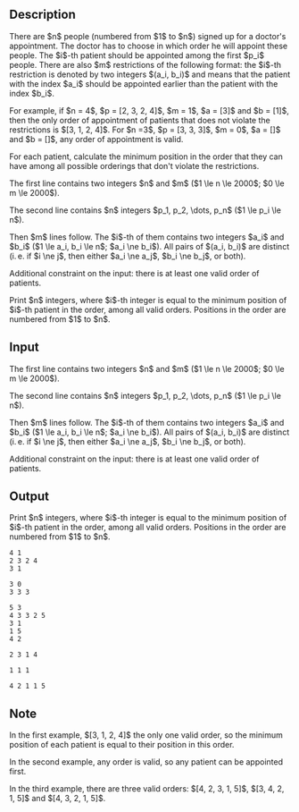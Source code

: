 ## Description

<div><p>There are $n$ people (numbered from $1$ to $n$) signed up for a doctor's appointment. The doctor has to choose in which order he will appoint these people. The $i$-th patient should be appointed among the first $p_i$ people. There are also $m$ restrictions of the following format: the $i$-th restriction is denoted by two integers $(a_i, b_i)$ and means that the patient with the index $a_i$ should be appointed earlier than the patient with the index $b_i$.</p><p>For example, if $n = 4$, $p = [2, 3, 2, 4]$, $m = 1$, $a = [3]$ and $b = [1]$, then the only order of appointment of patients that does not violate the restrictions is $[3, 1, 2, 4]$. For $n =3$, $p = [3, 3, 3]$, $m = 0$, $a = []$ and $b = []$, any order of appointment is valid.</p><p>For each patient, calculate the minimum position in the order that they can have among all possible orderings that don't violate the restrictions.</p></div><div class="input-specification"><p>The first line contains two integers $n$ and $m$ ($1 \le n \le 2000$; $0 \le m \le 2000$).</p><p>The second line contains $n$ integers $p_1, p_2, \dots, p_n$ ($1 \le p_i \le n$).</p><p>Then $m$ lines follow. The $i$-th of them contains two integers $a_i$ and $b_i$ ($1 \le a_i, b_i \le n$; $a_i \ne b_i$). All pairs of $(a_i, b_i)$ are distinct (i. e. if $i \ne j$, then either $a_i \ne a_j$, $b_i \ne b_j$, or both).</p><p>Additional constraint on the input: there is at least one valid order of patients.</p></div><div class="output-specification"><p>Print $n$ integers, where $i$-th integer is equal to the minimum position of $i$-th patient in the order, among all valid orders. Positions in the order are numbered from $1$ to $n$.</p></div>

## Input

<p>The first line contains two integers $n$ and $m$ ($1 \le n \le 2000$; $0 \le m \le 2000$).</p><p>The second line contains $n$ integers $p_1, p_2, \dots, p_n$ ($1 \le p_i \le n$).</p><p>Then $m$ lines follow. The $i$-th of them contains two integers $a_i$ and $b_i$ ($1 \le a_i, b_i \le n$; $a_i \ne b_i$). All pairs of $(a_i, b_i)$ are distinct (i. e. if $i \ne j$, then either $a_i \ne a_j$, $b_i \ne b_j$, or both).</p><p>Additional constraint on the input: there is at least one valid order of patients.</p>

## Output

<p>Print $n$ integers, where $i$-th integer is equal to the minimum position of $i$-th patient in the order, among all valid orders. Positions in the order are numbered from $1$ to $n$.</p>





```input1
4 1
2 3 2 4
3 1
```




```input2
3 0
3 3 3
```




```input3
5 3
4 3 3 2 5
3 1
1 5
4 2
```




```output1
2 3 1 4
```




```output2
1 1 1
```




```output3
4 2 1 1 5
```



## Note

<p>In the first example, $[3, 1, 2, 4]$ the only one valid order, so the minimum position of each patient is equal to their position in this order.</p><p>In the second example, any order is valid, so any patient can be appointed first.</p><p>In the third example, there are three valid orders: $[4, 2, 3, 1, 5]$, $[3, 4, 2, 1, 5]$ and $[4, 3, 2, 1, 5]$.</p>
